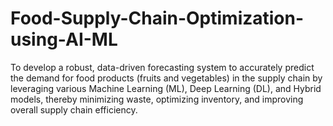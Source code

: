 # Food-Supply-Chain-Optimization-using-AI-ML
To develop a robust, data-driven forecasting system to accurately predict the demand for food products (fruits and vegetables) in the supply chain by leveraging various Machine Learning (ML), Deep Learning (DL), and Hybrid models, thereby minimizing waste, optimizing inventory, and improving overall supply chain efficiency.
